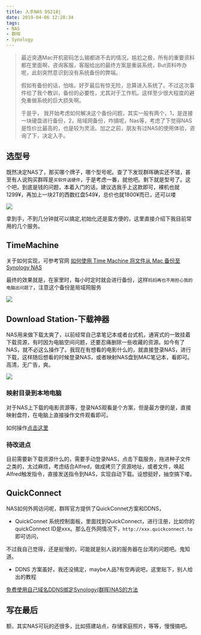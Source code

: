 ```yaml
---
title: 入手NAS DS218j
date: 2019-04-06 12:28:34
tags:
- NAS
- 群晖
- Synology
---
```

> 最近突遇Mac开机密码怎么输都进不去的情况，尴尬之极，所有的重要资料都在里面啊，咨询客服，客服给出的最终方案是重装系统，But资料咋办呢，此刻突然意识到没有系统备份的弊端。
> 
> 假如有备份的话，怕啥。好歹最后有惊无险，总算进入系统了。不过这次事件给了我个教训，备份的必要性，尤其对于工作机。这样至少很大程度的避免重做系统的巨大损失啊。
> 
> 于是乎， 我开始考虑如何解决这个备份问题，其实一般有两个，1，是连接一块硬盘进行备份，2，局域网备份，咋搞呢，Nas等，考虑了下觉得NAS是性价比最高的，也是较为灵活。加之之前，朋友有过NAS的使用体验，咨询了下，决定入手。

## 选型号
既然决定NAS了，那买哪个牌子，哪个型号呢。查了下发现群晖确实还不错，甚至有人说购买群晖是`买软件送硬件`，于是考虑一番，就他吧。剩下就是型号了。这个吧，到底是钱的问题，本着入门的话，建议选我手上这款即可，裸机也就1299¥，再加上一块2T的西数红盘549¥，总价也就1800¥而已，还可以喽

![](http://static.1991421.cn/2019-04-06-IMG_1458.JPG)

拿到手，不到几分钟就可以搞定,初始化还是蛮方便的，这里直接介绍下我目前常用的几个服务。

## TimeMachine
关于如何实现，可参考官网 [如何使用 Time Machine 将文件从 Mac 备份至 Synology NAS
](https://www.synology.com/zh-cn/knowledgebase/DSM/tutorial/Backup/How_to_back_up_files_from_Mac_to_Synology_NAS_with_Time_Machine#t1)

最终的效果就是，在家里时，每小时定时就会进行备份，这样`妈妈再也不用担心我的电脑出问题了`，注意这个备份是局域网服务

![](http://static.1991421.cn/2019-04-06-040811.png)

## Download Station-下载神器
NAS用来做下载太爽了，以前经常自己拿笔记本或者台式机，通宵式的一致挂着下载资源，有时因为电脑空间问题，还要忍痛删除一些收藏的资源。如今有了NAS，就不必这么操作了。我现在有想看的电影什么的，就直接登录NAS，进行下载，这样随后想看的时候登录NAS，或者映射NAS盘到MAC笔记本，看即可。高清，无广告，爽。

![](http://static.1991421.cn/2019-04-06-041142.png)

### 映射目录到本地电脑
对于NAS上下载的电影资源等，登录NAS观看是个方案，但是最方便的是，直接映射盘符，在电脑上直接操作文件观看即可。

如何操作[点击这里](https://www.synology.com/zh-cn/knowledgebase/DSM/tutorial/File_Sharing/How_to_map_network_drives_from_your_Synology_NAS)

### 待改进点
目前需要新下载资源什么的，需要手动登录NAS，点击下载服务，拖进种子文件之类的，太过麻烦，考虑结合Alfred，做成拷贝了资源地址，或者文件，唤起Alfred触发指令，直接发送指令到NAS，实现自动下载。设想挺好，抽空搞下喽。


## QuickConnect
NAS如何外网访问呢，群晖官方提供了QuickConnet方案和DDNS，
- QuickConnet
系统控制面板，里面找到QuickConnect，进行注册，比如你的quickConnect ID是xxx。那么在外网情况下，`http://xxx.quickconnect.to`即可访问，

不过我自己觉得，还是挺慢的，可能就是别人说的服务器在台湾的问题吧。鬼知道。

- DDNS
方案虽好，我还没搞定，maybe人品?有空再说吧，这里贴下，别人给出的教程

[免费使用自己域名DDNS绑定Synology(群晖)NAS的方法](https://mapgun.com/archives/2287)

## 写在最后
额，其实NAS可玩的还很多，比如搭建站点，存储家庭照片，等等，慢慢搞吧。